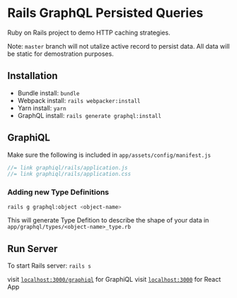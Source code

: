 # Rails GraphQL Persisted Queries

Ruby on Rails project to demo HTTP caching strategies.

Note: `master` branch will not utalize active record to persist data. All data will be static for demostration purposes.

## Installation

- Bundle install: `bundle`
- Webpack install: `rails webpacker:install`
- Yarn install: `yarn`
- GraphQL install: `rails generate graphql:install`

## GraphiQL

Make sure the following is included in `app/assets/config/manifest.js`

```js
//= link graphiql/rails/application.js
//= link graphiql/rails/application.css
```

### Adding new Type Definitions

```bash
rails g graphql:object <object-name>
```

This will generate Type Defition to describe the shape of your data in `app/graphql/types/<object-name>_type.rb`

## Run Server

To start Rails server: `rails s`

visit [`localhost:3000/graphiql`](http://localhost:3000/graphiql) for GraphiQL
visit [`localhost:3000`](http://localhost:3000) for React App
